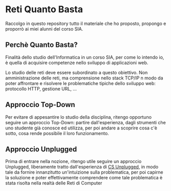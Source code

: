 # Reti Quanto Basta

Raccolgo in questo repository tutto il materiale che ho proposto, propongo e proporrò ai miei alunni del corso SIA.

## Perchè Quanto Basta?

Finalità dello studio dell'Informatica in un corso SIA, per come lo intendo io, è quella di acquisire competenze nello sviluppo di applicazioni web.

Lo studio delle reti deve essere subordinato a questo obiettivo. Non amministrazione delle reti, ma comprensione nello stack TCP/IP n modo da poter affrontare e risolvere le problematiche tipiche dello sviluppo web: protocollo HTTP, gestione URL, ...

## Approccio Top-Down

Per evitare di appesantire lo studio della disciplina, ritengo opportuno seguire un approccio Top-Down: partire dall'esperienza, dagli strumenti che uno studente già conosce ed utilizza, per poi andare a scoprire cosa c'è sotto, cosa rende possibile il loro funzionamento.

## Approccio Unplugged

Prima di entrare nella nozione, ritengo utile seguire un approccio Unplugged, liberamente tratto dall'esperienza di [CS Unplugged](https://www.csunplugged.org/en/), in modo tale da fornire innanzitutto un'intuizione sulla problematica, per poi capirne la soluzione e poter effettivamente comprendere come tale problematica è stata risolta nella realtà delle Reti di Computer